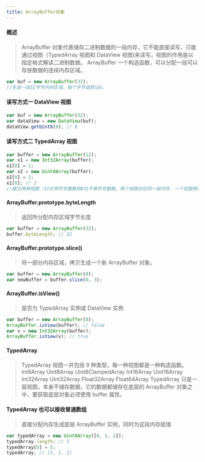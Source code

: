 ```yaml
---
title: ArrayBuffer对象
---
```


#### 概述

> ArrayBuffer 对象代表储存二进制数据的一段内存，它不能直接读写，只能通过视图（TypedArray 视图和 DataView 视图)来读写，视图的作用是以指定格式解读二进制数据。
> ArrayBuffer 一个构造函数，可以分配一段可以存放数据的连续内存区域。

```js
var buf = new ArrayBuffer(32);
//生成一段32字节内存区域，每个字节值默认0。
```

#### 读写方式一 DataView 视图

```js
var buf = new ArrayBuffer(32);
var dataView = new DataView(buf);
dataView.getUint8(0); // 0
```

#### 读写方式二 TypedArray 视图

```js
var buffer = new ArrayBuffer(12);
var x1 = new Int32Array(buffer);
x1[0] = 1;
var x2 = new Uint8Array(buffer);
x2[0] = 2;
x1[0]; // 2
//建立两种视图：32位带符号整数和8位不带符号整数。两个视图对应同一段内存，一个视图修改底层内存，影响到另一个视图。
```

<!--more-->

#### ArrayBuffer.prototype.byteLength

> 返回所分配内存区域字节长度

```js
var buffer = new ArrayBuffer(32);
buffer.byteLength; // 32
```

#### ArrayBuffer.prototype.slice()

> 将一部分内存区域，拷贝生成一个新 ArrayBuffer 对象。

```js
var buffer = new ArrayBuffer(8);
var newBuffer = buffer.slice(0, 3);
```

#### ArrayBuffer.isView()

> 是否为 TypedArray 实例或 DataView 实例

```js
var buffer = new ArrayBuffer(8);
ArrayBuffer.isView(buffer); // false
var v = new Int32Array(buffer);
ArrayBuffer.isView(v); // true
```

#### TypedArray

> TypedArray 视图一共包括 9 种类型，每一种视图都是一种构造函数。
> Int8Array Uint8Array Uint8ClampedArray Int16Array Uint16Array Int32Array Uint32Array Float32Array Float64Array
> TypedArray 只是一层视图，本身不储存数据，它的数据都储存在底层的 ArrayBuffer 对象之中，要获取底层对象必须使用 buffer 属性。

#### TypedArray 也可以接收普通数组

> 直接分配内存生成底层 ArrayBuffer 实例，同时为这段内存赋值

```js
var typedArray = new Uint8Array([0, 1, 2]);
typedArray.length; // 3
typedArray[0] = 5;
typedArray; // [5, 1, 2]
```
